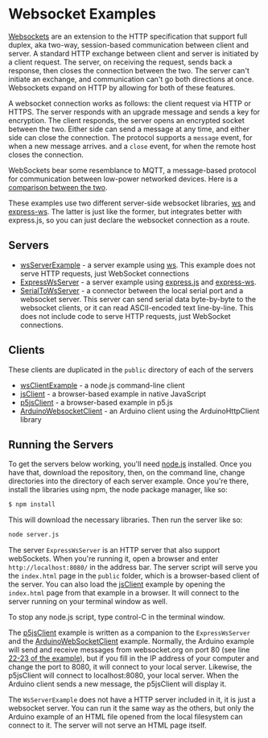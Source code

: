 # Websocket Examples

[Websockets](https://developer.mozilla.org/en-US/docs/Web/API/WebSockets_API) are an extension to the HTTP specification that support full duplex, aka two-way, session-based communication between client and server. A standard HTTP exchange between client and server is initiated by a client request. The server, on receiving the request, sends back a response, then closes the connection between the two. The server can't initiate an exchange, and communication can't go both directions at once. Websockets expand on HTTP by allowing for both of these features. 

A websocket connection works as follows: the client request via HTTP or HTTPS. The server responds with an upgrade message and sends a key for encryption. The client responds, the server opens an encrypted socket between the two. Either side can send a message at any time, and either side can close the connection. The protocol supports a `message` event, for when a new message arrives. and a `close` event, for when the remote host closes the connection. 

WebSockets bear some resemblance to MQTT, a message-based protocol for communication between low-power networked devices. Here is a [comparison between the two](https://tigoe.github.io/mqtt-examples/mqtt-vs-websockets.html). 

These examples use two different server-side websocket libraries, [ws](https://www.npmjs.com/package/ws) and [express-ws](https://www.npmjs.com/package/express-ws). The latter is just like the former, but integrates better with express.js, so you can just declare the websocket connection as a route. 

## Servers
* [wsServerExample](https://github.com/tigoe/websocket-examples/tree/main/wsServerExample/) - a server example using [ws](https://www.npmjs.com/package/ws). This example does not serve HTTP requests, just WebSocket connections
* [ExpressWsServer](https://github.com/tigoe/websocket-examples/tree/main/ExpressWsServer/) - a server example using [express.js](https://expressjs.com/) and [express-ws](https://www.npmjs.com/package/express-ws). 
* [SerialToWsServer](https://github.com/tigoe/websocket-examples/tree/main/SerialToWsServer/) - a connector between the local serial port and a websocket server. This server can send serial data byte-by-byte to the websocket clients, or it can read ASCII-encoded text line-by-line. This does not include code to serve HTTP requests, just WebSocket connections. 

## Clients
These clients are duplicated in the `public` directory of each of the servers
* [wsClientExample](https://github.com/tigoe/websocket-examples/tree/main/wsClientExample/) - a node.js command-line client
* [jsClient](https://github.com/tigoe/websocket-examples/tree/main/jsClient/) - a browser-based example in native JavaScript
* [p5jsClient](https://github.com/tigoe/websocket-examples/tree/main/p5jsClient/) - a browser-based example in p5.js
* [ArduinoWebsocketClient](https://github.com/tigoe/websocket-examples/tree/main/ArduinoWebsocketClient/) - an Arduino client using the ArduinoHttpClient library


## Running the Servers
To get the servers below working, you'll need [node.js](https://www.nodejs.org) installed. Once you have that,  download the repository, then, on the command line, change directories into the directory of each server example. Once you're there, install the libraries using npm, the node package manager, like so:

````sh
$ npm install
````
This will download the necessary libraries. Then run the server like so:
````sh
node server.js
````

The  server `ExpressWsServer` is an HTTP server that also support webSockets. When you're running it, open a browser and enter `http://localhost:8080/` in the address bar. The server script will serve you the `index.html` page in the `public` folder, which is a browser-based client of the server. You can also load the [jsClient](jsClient) example by opening the `index.html` page from that example in a browser. It will connect to the server running on your terminal window as well. 

To stop any node.js script, type control-C in the terminal window. 

The [p5jsClient](p5jsClient) example is written as a companion to the `ExpressWsServer` and the [ArduinoWebSocketClient](https://github.com/tigoe/websocket-examples/blob/main/ArduinoWebsocketClient/ArduinoWebsocketClient.ino) example. Normally, the Arduino example will send and receive messages from websocket.org on port 80 (see line [22-23 of the example](https://github.com/tigoe/websocket-examples/blob/main/ArduinoWebsocketClient/ArduinoWebsocketClient.ino#L22)), but if you fill in the IP address of your computer and change the port to 8080, it will connect to your local server. Likewise, the p5jsClient will connect to localhost:8080, your local server. When the Arduino client sends a new message, the p5jsClient will display it. 

The `WsServerExample` does not have a HTTP server included in it, it is just a websocket server. You can run it the same way as the others, but only the Arduino example of an HTML file opened from the local filesystem can connect to it. The server will not serve an HTML page itself. 

